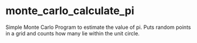 # monte_carlo_calculate_pi
Simple Monte Carlo Program to estimate the value of pi. Puts random points in a grid and counts how many lie within the unit circle.
